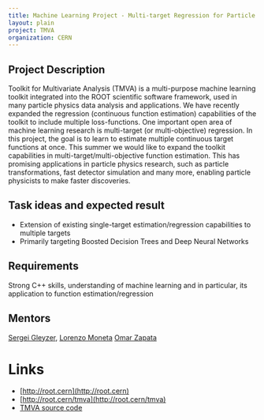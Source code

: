 ```yaml
---
title: Machine Learning Project - Multi-target Regression for Particle Physics
layout: plain
project: TMVA
organization: CERN
---
```


## Project Description
Toolkit for Multivariate Analysis (TMVA) is a multi-purpose machine learning toolkit integrated into the ROOT scientific software framework, used in many particle physics data analysis and applications. We have recently expanded the regression (continuous function estimation) capabilities of the toolkit to include multiple loss-functions. One important open area of machine learning research is multi-target (or multi-objective) regression. In this project, the goal is to learn to estimate multiple continuous target functions at once. This summer we would like to expand the toolkit capabilities in multi-target/multi-objective function estimation. This has promising applications in particle physics research, such as particle transformations, fast detector simulation and many more, enabling particle physicists to make faster discoveries.

## Task ideas and expected result

  * Extension of existing single-target estimation/regression capabilities to multiple targets
  * Primarily targeting Boosted Decision Trees and Deep Neural Networks

## Requirements
Strong C++ skills, understanding of machine learning and in particular, its application to function estimation/regression</span></p>

## Mentors
<a href="mailto:sft-gsoc-AT-cern-dot-ch?subject=Multi-Target%2FObjective%20Regression%20using%20Machine%20Learning%20for%20Particle%20Physics">Sergei Gleyzer</a>​, 
<a href="mailto:sft-gsoc-AT-cern-dot-ch?subject=Multi-Target%2FObjective%20Regression%20using%20Machine%20Learning%20for%20Particle%20Physics">Lorenzo Moneta</a>
<a href="mailto:sft-gsoc-AT-cern-dot-ch?subject=Multi-Target%2FObjective%20Regression%20using%20Machine%20Learning%20for%20Particle%20Physics">Omar Zapata</a>

# Links

  * [http://root.cern](http://root.cern)
  * [http://root.cern/tmva](http://root.cern/tmva)
  * [TMVA source code](https://github.com/root-mirror/root/tree/master/tmva)